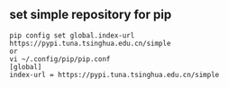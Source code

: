 ## set simple repository for pip



```shell
pip config set global.index-url https://pypi.tuna.tsinghua.edu.cn/simple
or
vi ~/.config/pip/pip.conf
[global]
index-url = https://pypi.tuna.tsinghua.edu.cn/simple
```

